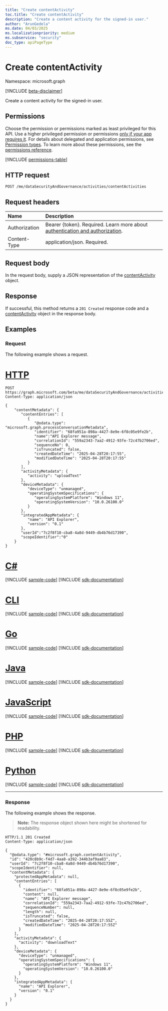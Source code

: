 ```yaml
---
title: "Create contentActivity"
toc.title: "Create contentActivity"
description: "Create a content activity for the signed-in user."
author: "ArunGedela"
ms.date: 04/03/2025
ms.localizationpriority: medium
ms.subservice: "security"
doc_type: apiPageType
---
```


# Create contentActivity

Namespace: microsoft.graph

[!INCLUDE [beta-disclaimer](../../includes/beta-disclaimer.md)]

Create a content activity for the signed-in user.

## Permissions

Choose the permission or permissions marked as least privileged for this API. Use a higher privileged permission or permissions [only if your app requires it](/graph/permissions-overview#best-practices-for-using-microsoft-graph-permissions). For details about delegated and application permissions, see [Permission types](/graph/permissions-overview#permission-types). To learn more about these permissions, see the [permissions reference](/graph/permissions-reference).

<!-- {
  "blockType": "permissions",
  "name": "activitiescontainer-post-contentactivities-permissions"
}
-->
[!INCLUDE [permissions-table](../includes/permissions/activitiescontainer-post-contentactivities-permissions.md)]

## HTTP request

<!-- {
  "blockType": "ignored"
}
-->
``` http
POST /me/dataSecurityAndGovernance/activities/contentActivities
```

## Request headers

|Name|Description|
|:---|:---|
|Authorization|Bearer {token}. Required. Learn more about [authentication and authorization](/graph/auth/auth-concepts).|
|Content-Type|application/json. Required.|

## Request body

In the request body, supply a JSON representation of the [contentActivity](../resources/contentactivity.md) object.

## Response

If successful, this method returns a `201 Created` response code and a [contentActivity](../resources/contentactivity.md) object in the response body.

## Examples

### Request

The following example shows a request.
# [HTTP](#tab/http)
<!-- {
  "blockType": "request",
  "name": "create_contentactivity_from_"
}
-->
``` http
POST https://graph.microsoft.com/beta/me/dataSecurityAndGovernance/activities/contentActivities
Content-Type: application/json

{
    "contentMetadata": {
       "contentEntries": [
          {
             "@odata.type": "microsoft.graph.processConversationMetadata",
             "identifier": "68fa951a-898a-4427-8e9e-6f8c05e9fe2b",
             "name":"API Explorer message",
             "correlationId": "559a2343-7aa2-4912-93fe-72c47b2706ed",
             "sequenceNo": 0, 
             "isTruncated": false,
             "createdDateTime": "2025-04-28T20:17:55",
             "modifiedDateTime": "2025-04-28T20:17:55"
          }
       ],
       "activityMetadata": { 
          "activity": "uploadText"
       },
       "deviceMetadata": {
          "deviceType": "unmanaged",
          "operatingSystemSpecifications": {
             "operatingSystemPlatform": "Windows 11",
             "operatingSystemVersion": "10.0.26100.0" 
          }
       },
       "integratedAppMetadata": {
          "name": "API Explorer",
          "version": "0.1" 
       },
       "userId":"7c2f8f10-cba8-4a8d-9449-db4b76d17390",
       "scopeIdentifier":"0"
    }
}
```

# [C#](#tab/csharp)
[!INCLUDE [sample-code](../includes/snippets/csharp/create-contentactivity-from--csharp-snippets.md)]
[!INCLUDE [sdk-documentation](../includes/snippets/snippets-sdk-documentation-link.md)]

# [CLI](#tab/cli)
[!INCLUDE [sample-code](../includes/snippets/cli/create-contentactivity-from--cli-snippets.md)]
[!INCLUDE [sdk-documentation](../includes/snippets/snippets-sdk-documentation-link.md)]

# [Go](#tab/go)
[!INCLUDE [sample-code](../includes/snippets/go/create-contentactivity-from--go-snippets.md)]
[!INCLUDE [sdk-documentation](../includes/snippets/snippets-sdk-documentation-link.md)]

# [Java](#tab/java)
[!INCLUDE [sample-code](../includes/snippets/java/create-contentactivity-from--java-snippets.md)]
[!INCLUDE [sdk-documentation](../includes/snippets/snippets-sdk-documentation-link.md)]

# [JavaScript](#tab/javascript)
[!INCLUDE [sample-code](../includes/snippets/javascript/create-contentactivity-from--javascript-snippets.md)]
[!INCLUDE [sdk-documentation](../includes/snippets/snippets-sdk-documentation-link.md)]

# [PHP](#tab/php)
[!INCLUDE [sample-code](../includes/snippets/php/create-contentactivity-from--php-snippets.md)]
[!INCLUDE [sdk-documentation](../includes/snippets/snippets-sdk-documentation-link.md)]

# [Python](#tab/python)
[!INCLUDE [sample-code](../includes/snippets/python/create-contentactivity-from--python-snippets.md)]
[!INCLUDE [sdk-documentation](../includes/snippets/snippets-sdk-documentation-link.md)]

---

### Response

The following example shows the response.
>**Note:** The response object shown here might be shortened for readability.
<!-- {
  "blockType": "response",
  "truncated": true,
  "@odata.type": "microsoft.graph.contentActivity"
}
-->
``` http
HTTP/1.1 201 Created
Content-Type: application/json

{
  "@odata.type": "#microsoft.graph.contentActivity",
  "id": "420c8b9c-f4d7-4aa8-a392-344b3af9aa83",
  "userId": "7c2f8f10-cba8-4a8d-9449-db4b76d17390",
  "scopeIdentifier": null,
  "contentMetadata": {
    "protectedAppMetadata": null,
    "contentEntries": [
      {
        "identifier": "68fa951a-898a-4427-8e9e-6f8c05e9fe2b",
        "content": null,
        "name": "API Explorer message",
        "correlationId": "559a2343-7aa2-4912-93fe-72c47b2706ed",
        "sequenceNumber": null,
        "length": null,
        "isTruncated": false,
        "createdDateTime": "2025-04-28T20:17:55Z",
        "modifiedDateTime": "2025-04-28T20:17:55Z"
      }
    ],
    "activityMetadata": {
      "activity": "downloadText"
    },
    "deviceMetadata": {
      "deviceType": "unmanaged",
      "operatingSystemSpecifications": {
        "operatingSystemPlatform": "Windows 11",
        "operatingSystemVersion": "10.0.26100.0"
      }
    },
    "integratedAppMetadata": {
      "name": "API Explorer",
      "version": "0.1"
    }
  }
}
```
